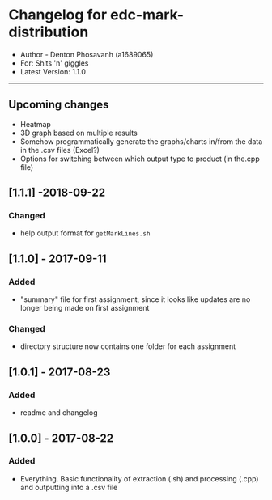 # Changelog for edc-mark-distribution
- Author - Denton Phosavanh (a1689065)
- For: Shits 'n' giggles
- Latest Version: 1.1.0
---

## Upcoming changes
- Heatmap
- 3D graph based on multiple results
- Somehow programmatically generate the graphs/charts in/from the data in the .csv files (Excel?)
- Options for switching between which output type to product (in the.cpp file)

## [1.1.1] -2018-09-22
### Changed
- help output format for `getMarkLines.sh`

## [1.1.0] - 2017-09-11
### Added
- "summary" file for first assignment, since it looks like updates are no longer being made on first assignment
### Changed
- directory structure now contains one folder for each assignment


## [1.0.1] - 2017-08-23
### Added
- readme and changelog


## [1.0.0] - 2017-08-22
### Added
- Everything. Basic functionality of extraction (.sh) and processing (.cpp) and outputting into a .csv file 
